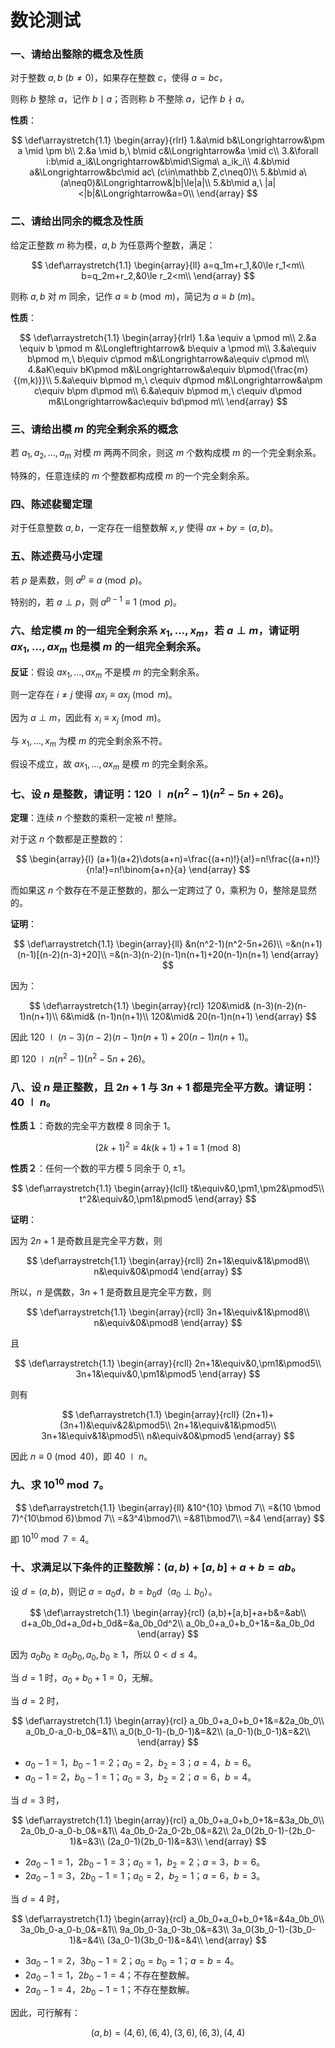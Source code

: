 # 数论测试

### 一、请给出整除的概念及性质

对于整数 $a,b$ $(b\neq0)$，如果存在整数 $c$，使得 $a=bc$，

则称 $b$ 整除 $a$，记作 $b \mid a$；否则称 $b$ 不整除 $a$，记作 $b \nmid a$。

**性质**：

$$
\def\arraystretch{1.1}
\begin{array}{rlrl}
1.&a\mid b&\Longrightarrow&\pm a \mid \pm b\\
2.&a \mid b,\ b\mid c&\Longrightarrow&a \mid c\\
3.&\forall i:b\mid a_i&\Longrightarrow&b\mid\Sigma\ a_ik_i\\
4.&b\mid a&\Longrightarrow&bc\mid ac\ (c\in\mathbb Z,c\neq0)\\
5.&b\mid a\ (a\neq0)&\Longrightarrow&|b|\le|a|\\
5.&b\mid a,\ |a|<|b|&\Longrightarrow&a=0\\
\end{array}
$$

### 二、请给出同余的概念及性质

给定正整数 $m$ 称为模，$a,b$ 为任意两个整数，满足：

$$
\def\arraystretch{1.1}
\begin{array}{ll}
a=q_1m+r_1,&0\le r_1<m\\
b=q_2m+r_2,&0\le r_2<m\\
\end{array}
$$

则称 $a,b$ 对 $m$ 同余，记作 $a \equiv b \pmod m$，简记为 $a \equiv b\ (m)$。

**性质**：

$$
\def\arraystretch{1.1}
\begin{array}{rlrl}
1.&a \equiv a \pmod m\\
2.&a \equiv b \pmod m &\Longleftrightarrow& b\equiv a \pmod m\\
3.&a\equiv b\pmod m,\ b\equiv c\pmod m&\Longrightarrow&a\equiv c\pmod m\\
4.&aK\equiv bK\pmod m&\Longrightarrow&a\equiv b\pmod{\frac{m}{(m,k)}}\\
5.&a\equiv b\pmod m,\ c\equiv d\pmod m&\Longrightarrow&a\pm c\equiv b\pm d\pmod m\\
6.&a\equiv b\pmod m,\ c\equiv d\pmod m&\Longrightarrow&ac\equiv bd\pmod m\\
\end{array}
$$

### 三、请给出模 $m$ 的完全剩余系的概念

若 $a_1,a_2,\dots,a_m$ 对模 $m$ 两两不同余，则这 $m$ 个数构成模 $m$ 的一个完全剩余系。

特殊的，任意连续的 $m$ 个整数都构成模 $m$ 的一个完全剩余系。

### 四、陈述裴蜀定理

对于任意整数 $a,b$，一定存在一组整数解 $x,y$ 使得 $ax+by=(a,b)$。

### 五、陈述费马小定理

若 $p$ 是素数，则 $a^p\equiv a\pmod p$。

特别的，若 $a\perp p$，则 $a^{p-1}\equiv1\pmod p$。

### 六、给定模 $m$ 的一组完全剩余系 $x_1,\dots,x_m$，若 $a \perp m$，请证明 $ax_1,\dots,ax_m$ 也是模 $m$ 的一组完全剩余系。

**反证**：假设 $ax_1,\dots,ax_m$ 不是模 $m$ 的完全剩余系。

则一定存在 $i\neq j$ 使得 $ax_i\equiv ax_j\pmod m$。

因为 $a \perp m$，因此有 $x_i\equiv x_j\pmod m$。

与 $x_1,\dots,x_m$ 为模 $m$ 的完全剩余系不符。

假设不成立，故 $ax_1,\dots,ax_m$ 是模 $m$ 的完全剩余系。

### 七、设 $n$ 是整数，请证明：$120 \mid n(n^2-1)(n^2-5n+26)$。

**定理**：连续 $n$ 个整数的乘积一定被 $n!$ 整除。

对于这 $n$ 个数都是正整数的：

$$
\begin{array}{l}
(a+1)(a+2)\dots(a+n)=\frac{(a+n)!}{a!}=n!\frac{(a+n)!}{n!a!}=n!\binom{a+n}{a}
\end{array}
$$

而如果这 $n$ 个数存在不是正整数的，那么一定跨过了 $0$，乘积为 $0$，整除是显然的。

**证明**：

$$
\def\arraystretch{1.1}
\begin{array}{ll}
&n(n^2-1)(n^2-5n+26)\\
=&n(n+1)(n-1)[(n-2)(n-3)+20]\\
=&(n-3)(n-2)(n-1)n(n+1)+20(n-1)n(n+1)
\end{array}
$$

因为：

$$
\def\arraystretch{1.1}
\begin{array}{rcl}
120&\mid& (n-3)(n-2)(n-1)n(n+1)\\
6&\mid& (n-1)n(n+1)\\
120&\mid& 20(n-1)n(n+1)
\end{array}
$$

因此 $120\mid(n-3)(n-2)(n-1)n(n+1)+20(n-1)n(n+1)$。

即 $120 \mid n(n^2-1)(n^2-5n+26)$。

### 八、设 $n$ 是正整数，且 $2n+1$ 与 $3n+1$ 都是完全平方数。请证明：$40 \mid n$。

**性质１**：奇数的完全平方数模 $8$ 同余于 $1$。

$$(2k+1)^2\equiv4k(k+1)+1\equiv1\pmod8$$

**性质２**：任何一个数的平方模 $5$ 同余于 $0,\pm1$。

$$
\def\arraystretch{1.1}
\begin{array}{lcll}
t&\equiv&0,\pm1,\pm2&\pmod5\\
t^2&\equiv&0,\pm1&\pmod5
\end{array}
$$

**证明**：

因为 $2n+1$ 是奇数且是完全平方数，则

$$
\def\arraystretch{1.1}
\begin{array}{rcll}
2n+1&\equiv&1&\pmod8\\
n&\equiv&0&\pmod4
\end{array}
$$

所以，$n$ 是偶数，$3n+1$ 是奇数且是完全平方数，则

$$
\def\arraystretch{1.1}
\begin{array}{rcll}
3n+1&\equiv&1&\pmod8\\
n&\equiv&0&\pmod8
\end{array}
$$

且

$$
\def\arraystretch{1.1}
\begin{array}{rcll}
2n+1&\equiv&0,\pm1&\pmod5\\
3n+1&\equiv&0,\pm1&\pmod5
\end{array}
$$

则有

$$
\def\arraystretch{1.1}
\begin{array}{rcll}
(2n+1)+(3n+1)&\equiv&2&\pmod5\\
2n+1&\equiv&1&\pmod5\\
3n+1&\equiv&1&\pmod5\\
n&\equiv&0&\pmod5
\end{array}
$$

因此 $n\equiv0\pmod{40}$，即 $40 \mid n$。

### 九、求 $10^{10} \bmod 7$。

$$
\def\arraystretch{1.1}
\begin{array}{ll}
&10^{10} \bmod 7\\
=&(10 \bmod 7)^{10\bmod 6}\bmod 7\\
=&3^4\bmod7\\
=&81\bmod7\\
=&4
\end{array}
$$

即 $10^{10}\bmod7=4$。

### 十、求满足以下条件的正整数解：$(a,b)+[a,b]+a+b=ab$。

设 $d=(a,b)$，则记 $a=a_0d$，$b=b_0d$（$a_0\perp b_0$）。

$$
\def\arraystretch{1.1}
\begin{array}{rcl}
(a,b)+[a,b]+a+b&=&ab\\
d+a_0b_0d+a_0d+b_0d&=&a_0b_0d^2\\
a_0b_0+a_0+b_0+1&=&a_0b_0d
\end{array}
$$

因为 $a_0b_0\ge a_0b_0,a_0,b_0\ge1$，所以 $0<d\le4$。

当 $d=1$ 时，$a_0+b_0+1=0$，无解。

当 $d=2$ 时，

$$
\def\arraystretch{1.1}
\begin{array}{rcl}
a_0b_0+a_0+b_0+1&=&2a_0b_0\\
a_0b_0-a_0-b_0&=&1\\
a_0(b_0-1)-(b_0-1)&=&2\\
(a_0-1)(b_0-1)&=&2\\
\end{array}
$$

- $a_0-1=1$，$b_0-1=2$；$a_0=2$，$b_2=3$；$a=4$，$b=6$。
- $a_0-1=2$，$b_0-1=1$；$a_0=3$，$b_2=2$；$a=6$，$b=4$。

当 $d=3$ 时，

$$
\def\arraystretch{1.1}
\begin{array}{rcl}
a_0b_0+a_0+b_0+1&=&3a_0b_0\\
2a_0b_0-a_0-b_0&=&1\\
4a_0b_0-2a_0-2b_0&=&2\\
2a_0(2b_0-1)-(2b_0-1)&=&3\\
(2a_0-1)(2b_0-1)&=&3\\
\end{array}
$$

- $2a_0-1=1$，$2b_0-1=3$；$a_0=1$，$b_2=2$；$a=3$，$b=6$。
- $2a_0-1=3$，$2b_0-1=1$；$a_0=2$，$b_2=1$；$a=6$，$b=3$。

当 $d=4$ 时，

$$
\def\arraystretch{1.1}
\begin{array}{rcl}
a_0b_0+a_0+b_0+1&=&4a_0b_0\\
3a_0b_0-a_0-b_0&=&1\\
9a_0b_0-3a_0-3b_0&=&3\\
3a_0(3b_0-1)-(3b_0-1)&=&4\\
(3a_0-1)(3b_0-1)&=&4\\
\end{array}
$$

- $3a_0-1=2$，$3b_0-1=2$；$a_0=b_0=1$；$a=b=4$。
- $2a_0-1=1$，$2b_0-1=4$；不存在整数解。
- $2a_0-1=4$，$2b_0-1=1$；不存在整数解。

因此，可行解有：

$$
(a,b)=(4,6),(6,4),(3,6),(6,3),(4,4)
$$